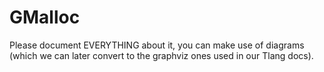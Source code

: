 GMalloc
=======

Please document EVERYTHING about it, you can make use of diagrams (which we can later convert to 
the graphviz ones used in our Tlang docs).

